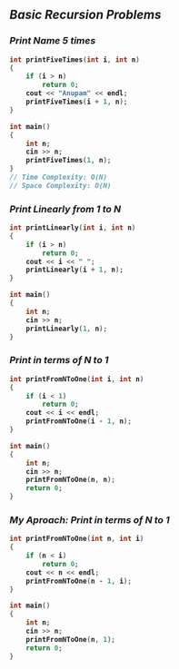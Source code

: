 ## _Basic Recursion Problems_
### _Print Name 5 times_

<b>

```cpp
int printFiveTimes(int i, int n)
{
    if (i > n)
        return 0;
    cout << "Anupam" << endl;
    printFiveTimes(i + 1, n);
}

int main()
{
    int n;
    cin >> n;
    printFiveTimes(1, n);
}
// Time Complexity: O(N)
// Space Complexity: O(N)
```
</b>

### _Print Linearly from 1 to N_

<b>

```cpp
int printLinearly(int i, int n)
{
    if (i > n)
        return 0;
    cout << i << " ";
    printLinearly(i + 1, n);
}

int main()
{
    int n;
    cin >> n;
    printLinearly(1, n);
}
```
</b>

### _Print in terms of N to 1_

<b>

```cpp
int printFromNToOne(int i, int n)
{
    if (i < 1)
        return 0;
    cout << i << endl;
    printFromNToOne(i - 1, n);
}

int main()
{
    int n;
    cin >> n;
    printFromNToOne(n, n);
    return 0;
}
```
</b>


###  _My Aproach: Print in terms of N to 1_

<b>

```cpp
int printFromNToOne(int n, int i)
{
    if (n < i)
        return 0;
    cout << n << endl;
    printFromNToOne(n - 1, i);
}

int main()
{
    int n;
    cin >> n;
    printFromNToOne(n, 1);
    return 0;
}
```
</b>




